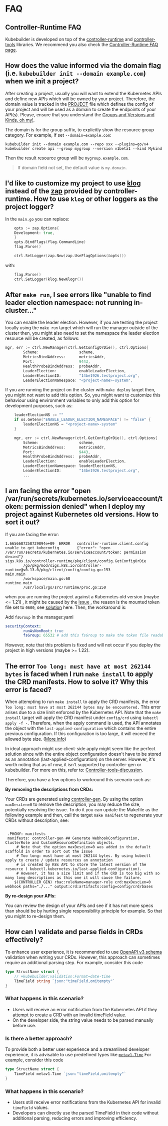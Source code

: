 # FAQ

<aside class="note">
<h1> Controller-Runtime FAQ </h1>

Kubebuilder is developed on top of the [controller-runtime](https://github.com/kubernetes-sigs/controller-runtime)
and [controller-tools](https://github.com/kubernetes-sigs/controller-tools) libraries. We recommend you also check
the [Controller-Runtime FAQ page](https://github.com/kubernetes-sigs/controller-runtime/blob/main/FAQ.md).
</aside>


## How does the value informed via the domain flag (i.e. `kubebuilder init --domain example.com`) when we init a project?

After creating a project, usually you will want to extend the Kubernetes APIs and define new APIs which will be owned by your project. Therefore, the domain value is tracked in the [PROJECT][project-file-def] file which defines the config of your project and will be used as a domain to create the endpoints of your API(s). Please, ensure that you understand the [Groups and Versions and Kinds, oh my!][gvk].

The domain is for the group suffix, to explicitly show the resource group category.
For example, if set `--domain=example.com`:
```
kubebuilder init --domain example.com --repo xxx --plugins=go/v4
kubebuilder create api --group mygroup --version v1beta1 --kind Mykind
```
Then the result resource group will be `mygroup.example.com`.

> If domain field not set, the default value is `my.domain`.

## I'd like to customize my project to use [klog][klog] instead of the [zap][zap] provided by controller-runtime. How to use `klog` or other loggers as the project logger?

In the `main.go` you can replace:
```go
    opts := zap.Options{
    Development: true,
    }
    opts.BindFlags(flag.CommandLine)
    flag.Parse()

    ctrl.SetLogger(zap.New(zap.UseFlagOptions(&opts)))
```
with:
```go
    flag.Parse()
	ctrl.SetLogger(klog.NewKlogr())
```

## After `make run`, I see errors like "unable to find leader election namespace: not running in-cluster..."

You can enable the leader election. However, if you are testing the project locally using the `make run`
target which will run the manager outside of the cluster then, you might also need to set the
namespace the leader election resource will be created, as follows:
```go
mgr, err := ctrl.NewManager(ctrl.GetConfigOrDie(), ctrl.Options{
		Scheme:                  scheme,
		MetricsBindAddress:      metricsAddr,
		Port:                    9443,
		HealthProbeBindAddress:  probeAddr,
		LeaderElection:          enableLeaderElection,
		LeaderElectionID:        "14be1926.testproject.org",
		LeaderElectionNamespace: "<project-name>-system",
```

If you are running the project on the cluster with `make deploy` target
then, you might not want to add this option. So, you might want to customize this behaviour using
environment variables to only add this option for development purposes, such as:

```go
    leaderElectionNS := ""
	if os.Getenv("ENABLE_LEADER_ELECTION_NAMESPACE") != "false" {
		leaderElectionNS = "<project-name>-system"
	}

	mgr, err := ctrl.NewManager(ctrl.GetConfigOrDie(), ctrl.Options{
		Scheme:                  scheme,
		MetricsBindAddress:      metricsAddr,
		Port:                    9443,
		HealthProbeBindAddress:  probeAddr,
		LeaderElection:          enableLeaderElection,
		LeaderElectionNamespace: leaderElectionNS,
		LeaderElectionID:        "14be1926.testproject.org",
		...
```

## I am facing the error "open /var/run/secrets/kubernetes.io/serviceaccount/token: permission denied" when I deploy my project against Kubernetes old versions. How to sort it out?

If you are facing the error:
```
1.6656687258729894e+09  ERROR   controller-runtime.client.config        unable to get kubeconfig        {"error": "open /var/run/secrets/kubernetes.io/serviceaccount/token: permission denied"}
sigs.k8s.io/controller-runtime/pkg/client/config.GetConfigOrDie
        /go/pkg/mod/sigs.k8s.io/controller-runtime@v0.13.0/pkg/client/config/config.go:153
main.main
        /workspace/main.go:68
runtime.main
        /usr/local/go/src/runtime/proc.go:250
```
when you are running the project against a Kubernetes old version (maybe <= 1.21) , it might be caused by the [issue][permission-issue] , the reason is the mounted token file set to `0600`, see [solution][permission-PR] here. Then, the workaround is:

Add `fsGroup` in the manager.yaml
```yaml
securityContext:
        runAsNonRoot: true
        fsGroup: 65532 # add this fsGroup to make the token file readable
```
However, note that this problem is fixed and will not occur if you deploy the project in high versions (maybe >= 1.22).

## The error `Too long: must have at most 262144 bytes` is faced when I run `make install` to apply the CRD manifests. How to solve it? Why this error is faced?

When attempting to run `make install` to apply the CRD manifests, the error `Too long: must have at most 262144 bytes may be encountered.` This error arises due to a size limit enforced by the Kubernetes API. Note that the `make install` target will apply the CRD manifest under `config/crd` using `kubectl apply -f -`. Therefore, when the apply command is used, the API annotates the object with the `last-applied-configuration` which contains the entire previous configuration. If this configuration is too large, it will exceed the allowed byte size. ([More info][k8s-obj-creation])

In ideal approach might use client-side apply might seem like the perfect solution since with the entire object configuration doesn't have to be stored as an annotation (last-applied-configuration) on the server. However, it's worth noting that as of now, it isn't supported by controller-gen or kubebuilder. For more on this, refer to: [Controller-tools-discussion][controller-tools-pr].

Therefore, you have a few options to workround this scenario such as:

**By removing the descriptions from CRDs:**

Your CRDs are generated using [controller-gen][controller-gen]. By using the option `maxDescLen=0` to remove the description, you may reduce the size, potentially resolving the issue. To do it you can update the Makefile as the following example and then, call the target `make manifest` to regenerate your CRDs without description, see:

```shell

 .PHONY: manifests
 manifests: controller-gen ## Generate WebhookConfiguration, ClusterRole and CustomResourceDefinition objects.
     # Note that the option maxDescLen=0 was added in the default scaffold in order to sort out the issue
     # Too long: must have at most 262144 bytes. By using kubectl apply to create / update resources an annotation
     # is created by K8s API to store the latest version of the resource ( kubectl.kubernetes.io/last-applied-configuration).
     # However, it has a size limit and if the CRD is too big with so many long descriptions as this one it will cause the failure.
 	$(CONTROLLER_GEN) rbac:roleName=manager-role crd:maxDescLen=0 webhook paths="./..." output:crd:artifacts:config=config/crd/bases
```
**By re-design your APIs:**

You can review the design of your APIs and see if it has not more specs than should be by hurting single responsibility principle for example. So that you might to re-design them.

## How can I validate and parse fields in CRDs effectively?

To enhance user experience, it is recommended to use [OpenAPI v3 schema](https://github.com/OAI/OpenAPI-Specification/blob/main/versions/3.0.0.md#schemaObject) validation when writing your CRDs. However, this approach can sometimes require an additional parsing step.
For example, consider this code
```go
type StructName struct {
	// +kubebuilder:validation:Format=date-time
	TimeField string `json:"timeField,omitempty"`
}
```

### What happens in this scenario?

- Users will receive an error notification from the Kubernetes API if they attempt to create a CRD with an invalid timeField value.
- On the developer side, the string value needs to be parsed manually before use.

### Is there a better approach?

To provide both a better user experience and a streamlined developer experience, it is advisable to use predefined types like [`metav1.Time`](https://pkg.go.dev/k8s.io/apimachinery@v0.31.1/pkg/apis/meta/v1#Time)
For example, consider this code
```go
type StructName struct {
	TimeField metav1.Time `json:"timeField,omitempty"`
}
```

### What happens in this scenario?

- Users still receive error notifications from the Kubernetes API for invalid `timeField` values.
- Developers can directly use the parsed TimeField in their code without additional parsing, reducing errors and improving efficiency.



[k8s-obj-creation]: https://kubernetes.io/docs/tasks/manage-kubernetes-objects/declarative-config/#how-to-create-objects
[gvk]: ./cronjob-tutorial/gvks.md
[project-file-def]: ./reference/project-config.md
[klog]: https://github.com/kubernetes/klog
[zap]: https://github.com/uber-go/zap
[permission-issue]: https://github.com/kubernetes/kubernetes/issues/82573
[permission-PR]: https://github.com/kubernetes/kubernetes/pull/89193
[controller-gen]: ./reference/controller-gen.html
[controller-tools-pr]: https://github.com/kubernetes-sigs/controller-tools/pull/536